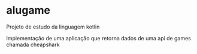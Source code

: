 # alugame
Projeto de estudo da linguagem kotlin

Implementação de uma aplicação que retorna dados de uma api de games chamada cheapshark
